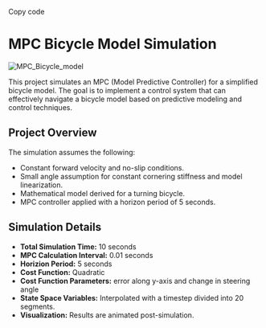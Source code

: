 Copy code
# MPC Bicycle Model Simulation

![MPC_Bicycle_model](https://github.com/Kelvin4915/MPC_Bicycle_Model/assets/134540002/87e69b86-82bb-4c7e-b067-006fc6b6a1b6)

This project simulates an MPC (Model Predictive Controller) for a simplified bicycle model. The goal is to implement a control system that can effectively navigate a bicycle model based on predictive modeling and control techniques.

## Project Overview

The simulation assumes the following:
- Constant forward velocity and no-slip conditions.
- Small angle assumption for constant cornering stiffness and model linearization.
- Mathematical model derived for a turning bicycle.
- MPC controller applied with a horizon period of 5 seconds.

## Simulation Details

- **Total Simulation Time:** 10 seconds
- **MPC Calculation Interval:** 0.01 seconds
- **Horizion Period:** 5 seconds
- **Cost Function:** Quadratic
- **Cost Function Parameters:** error along y-axis and change in steering angle
- **State Space Variables:** Interpolated with a timestep divided into 20 segments.
- **Visualization:** Results are animated post-simulation.
